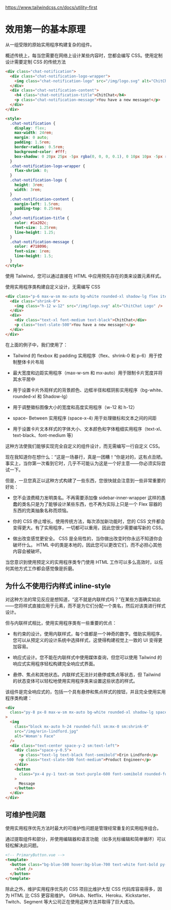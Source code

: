 <https://www.tailwindcss.cn/docs/utility-first>

# 效用第一的基本原理

从一组受限的原始实用程序构建复杂的组件。

概述传统上，每当您需要在网络上设计某些内容时，您都会编写 CSS。使用定制设计需要定制 CSS 的传统方法

```html
<div class="chat-notification">
  <div class="chat-notification-logo-wrapper">
    <img class="chat-notification-logo" src="/img/logo.svg" alt="ChitChat Logo" />
  </div>
  <div class="chat-notification-content">
    <h4 class="chat-notification-title">ChitChat</h4>
    <p class="chat-notification-message">You have a new message!</p>
  </div>
</div>

<style>
  .chat-notification {
    display: flex;
    max-width: 24rem;
    margin: 0 auto;
    padding: 1.5rem;
    border-radius: 0.5rem;
    background-color: #fff;
    box-shadow: 0 20px 25px -5px rgba(0, 0, 0, 0.1), 0 10px 10px -5px rgba(0, 0, 0, 0.04);
  }
  .chat-notification-logo-wrapper {
    flex-shrink: 0;
  }
  .chat-notification-logo {
    height: 3rem;
    width: 3rem;
  }
  .chat-notification-content {
    margin-left: 1.5rem;
    padding-top: 0.25rem;
  }
  .chat-notification-title {
    color: #1a202c;
    font-size: 1.25rem;
    line-height: 1.25;
  }
  .chat-notification-message {
    color: #718096;
    font-size: 1rem;
    line-height: 1.5;
  }
</style>
```

使用 Tailwind，您可以通过直接在 HTML 中应用预先存在的类来设置元素样式。

使用实用程序类构建自定义设计，无需编写 CSS

```html
<div class="p-6 max-w-sm mx-auto bg-white rounded-xl shadow-lg flex items-center space-x-4">
  <div class="shrink-0">
    <img class="h-12 w-12" src="/img/logo.svg" alt="ChitChat Logo" />
  </div>
  <div>
    <div class="text-xl font-medium text-black">ChitChat</div>
    <p class="text-slate-500">You have a new message!</p>
  </div>
</div>
```

在上面的例子中，我们使用了：

- Tailwind 的 flexbox 和 padding 实用程序（flex、shrink-0 和 p-6）用于控制整体卡片布局

- 最大宽度和边距实用程序（max-w-sm 和 mx-auto）用于限制卡片宽度并将其水平居中

- 用于设置卡片外观样式的背景颜色、边框半径和框阴影实用程序（bg-white、rounded-xl 和 Shadow-lg）

- 用于调整徽标图像大小的宽度和高度实用程序（w-12 和 h-12）

- space- Between 实用程序 (space-x-4) 用于处理徽标和文本之间的间距

- 用于设置卡片文本样式的字体大小、文本颜色和字体粗细实用程序（text-xl、text-black、font-medium 等）

这种方法使我们能够实现完全自定义的组件设计，而无需编写一行自定义 CSS。

现在我知道你在想什么：“这是一场暴行，真是一团糟！”你是对的，这有点丑陋。事实上，当你第一次看到它时，几乎不可能认为这是一个好主意——你必须实际尝试一下。

但是，一旦您真正以这种方式构建了一些东西，您很快就会注意到一些非常重要的好处：

- 您不会浪费精力发明类名。不再需要添加像 sidebar-inner-wrapper 这样的愚蠢的类名只是为了能够设计某些东西，也不再为实际上只是一个 Flex 容器的东西的完美抽象名称而烦恼。

- 你的 CSS 停止增长。使用传统方法，每次添加新功能时，您的 CSS 文件都会变得更大。有了实用程序，一切都可以重用，因此您很少需要编写新的 CSS。

- 做出改变感觉更安全。 CSS 是全局性的，当你做出改变时你永远不知道你会破坏什么。 HTML 中的类是本地的，因此您可以更改它们，而不必担心其他内容会被破坏。

当您意识到使用预定义的实用程序类专门使用 HTML 工作可以多么高效时，以任何其他方式工作都会感觉像是折磨。

## 为什么不使用行内样式 inline-style

对这种方法的常见反应是想知道，“这不就是内联样式吗？”在某些方面确实如此——您将样式直接应用于元素，而不是为它们分配一个类名，然后对该类进行样式设计。

但与内联样式相比，使用实用程序类有一些重要的优点：

- 有约束的设计。使用内联样式，每个值都是一个神奇的数字。借助实用程序，您可以从预定义的设计系统中选择样式，这使得构建视觉上一致的 UI 变得更加容易。

- 响应式设计。您不能在内联样式中使用媒体查询，但您可以使用 Tailwind 的响应式实用程序轻松构建完全响应式界面。

- 悬停、焦点和其他状态。内联样式无法针对悬停或焦点等状态，但 Tailwind 的状态变体可以轻松地使用实用程序类来设置这些状态的样式。

该组件是完全响应式的，包括一个具有悬停和焦点样式的按钮，并且完全使用实用程序类构建：

```html
<div
  class="py-8 px-8 max-w-sm mx-auto bg-white rounded-xl shadow-lg space-y-2 sm:py-4 sm:flex sm:items-center sm:space-y-0 sm:space-x-6"
>
  <img
    class="block mx-auto h-24 rounded-full sm:mx-0 sm:shrink-0"
    src="/img/erin-lindford.jpg"
    alt="Woman's Face"
  />
  <div class="text-center space-y-2 sm:text-left">
    <div class="space-y-0.5">
      <p class="text-lg text-black font-semibold">Erin Lindford</p>
      <p class="text-slate-500 font-medium">Product Engineer</p>
    </div>
    <button
      class="px-4 py-1 text-sm text-purple-600 font-semibold rounded-full border border-purple-200 hover:text-white hover:bg-purple-600 hover:border-transparent focus:outline-none focus:ring-2 focus:ring-purple-600 focus:ring-offset-2"
    >
      Message
    </button>
  </div>
</div>
```

## 可维护性问题

使用实用程序优先方法时最大的可维护性问题是管理经常重复的实用程序组合。

通过提取组件和部分，并使用编辑器和语言功能（如多光标编辑和简单循环）可以轻松解决此问题。

```html
<!-- PrimaryButton.vue -->
<template>
  <button class="bg-blue-500 hover:bg-blue-700 text-white font-bold py-2 px-4 rounded">
    <slot />
  </button>
</template>
```

除此之外，维护实用程序优先的 CSS 项目比维护大型 CSS 代码库容易得多，因为 HTML 比 CSS 更容易维护。 GitHub、Netflix、Heroku、Kickstarter、Twitch、Segment 等大公司正在使用这种方法并取得了巨大成功。
